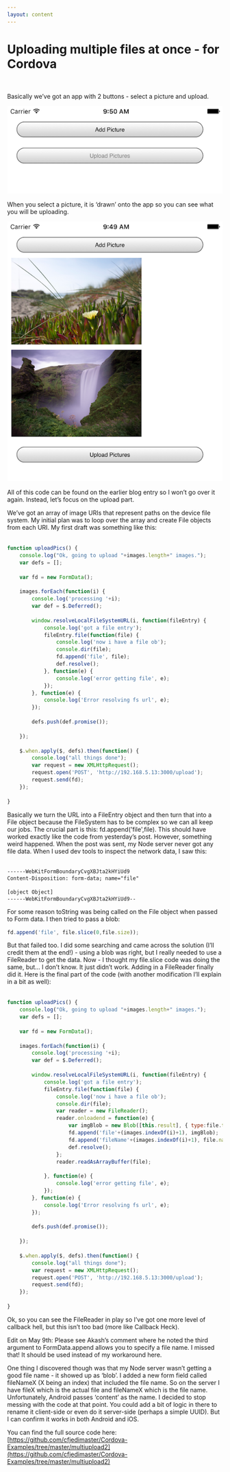 ```yaml
---
layout: content
---
```


# Uploading multiple files at once - for Cordova
<br/>

Basically we’ve got an app with 2 buttons - select a picture and upload.


![](../assets/images/ionic12-1.png) 

When you select a picture, it is ‘drawn’ onto the app so you can see what you will be uploading.


![](../assets/images/ionic12-2.png)  

All of this code can be found on the earlier blog entry so I won’t go over it again. Instead, let’s focus on the upload part. 

We’ve got an array of image URIs that represent paths on the device file system. My initial plan was to loop over the array and create File objects from each URI. My first draft was something like this: 

```js

function uploadPics() {
	console.log("Ok, going to upload "+images.length+" images.");
	var defs = [];
	
	var fd = new FormData();
	
	images.forEach(function(i) {
		console.log('processing '+i);
		var def = $.Deferred();

		window.resolveLocalFileSystemURL(i, function(fileEntry) {
			console.log('got a file entry');
			fileEntry.file(function(file) {
				console.log('now i have a file ob');
				console.dir(file);
				fd.append('file', file);
				def.resolve();
			}, function(e) {
				console.log('error getting file', e);
			});			
		}, function(e) {
			console.log('Error resolving fs url', e);
		});

		defs.push(def.promise());
			
	});

	$.when.apply($, defs).then(function() {
		console.log("all things done");
		var request = new XMLHttpRequest();
		request.open('POST', 'http://192.168.5.13:3000/upload');
		request.send(fd);
	});

}
```

Basically we turn the URL into a FileEntry object and then turn that into a File object because the FileSystem has to be complex so we can all keep our jobs. The crucial part is this: fd.append('file',file). This should have worked exactly like the code from yesterday’s post. However, something weird happened. When the post was sent, my Node server never got any file data. When I used dev tools to inspect the network data, I saw this:

```

------WebKitFormBoundaryCvgXBJta2kHYiUd9
Content-Disposition: form-data; name="file"

[object Object]
------WebKitFormBoundaryCvgXBJta2kHYiUd9--
```

For some reason toString was being called on the File object when passed to Form data. I then tried to pass a blob:

```js
fd.append('file', file.slice(0,file.size));
```

But that failed too. I did some searching and came across the solution (I’ll credit them at the end!) - using a blob was right, but I really needed to use a FileReader to get the data. Now - I thought my file.slice code was doing the same, but… I don’t know. It just didn’t work. Adding in a FileReader finally did it. Here is the final part of the code (with another modification I’ll explain in a bit as well):

```js

function uploadPics() {
	console.log("Ok, going to upload "+images.length+" images.");
	var defs = [];
	
	var fd = new FormData();
	
	images.forEach(function(i) {
		console.log('processing '+i);
		var def = $.Deferred();

		window.resolveLocalFileSystemURL(i, function(fileEntry) {
			console.log('got a file entry');
			fileEntry.file(function(file) {
				console.log('now i have a file ob');
				console.dir(file);
				var reader = new FileReader();
				reader.onloadend = function(e) {
					var imgBlob = new Blob([this.result], { type:file.type});
					fd.append('file'+(images.indexOf(i)+1), imgBlob);
					fd.append('fileName'+(images.indexOf(i)+1), file.name);
					def.resolve();
				};
				reader.readAsArrayBuffer(file);
				
			}, function(e) {
				console.log('error getting file', e);
			});			
		}, function(e) {
			console.log('Error resolving fs url', e);
		});

		defs.push(def.promise());
			
	});

	$.when.apply($, defs).then(function() {
		console.log("all things done");
		var request = new XMLHttpRequest();
		request.open('POST', 'http://192.168.5.13:3000/upload');
		request.send(fd);
	});

}
```
Ok, so you can see the FileReader in play so I’ve got one more level of callback hell, but this isn’t too bad (more like Callback Heck).

Edit on May 9th: Please see Akash’s comment where he noted the third argument to FormData.append allows you to specify a file name. I missed that! It should be used instead of my workaround here.

One thing I discovered though was that my Node server wasn’t getting a good file name - it showed up as ‘blob’. I added a new form field called fileNameX (X being an index) that included the file name. So on the server I have fileX which is the actual file and fileNameX which is the file name. Unfortunately, Android passes ‘content’ as the name. I decided to stop messing with the code at that point. You could add a bit of logic in there to rename it client-side or even do it server-side (perhaps a simple UUID). But I can confirm it works in both Android and iOS.

You can find the full source code here: [https://github.com/cfjedimaster/Cordova-Examples/tree/master/multiupload2](https://github.com/cfjedimaster/Cordova-Examples/tree/master/multiupload2)